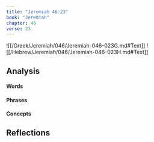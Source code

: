 ```yaml
---
title: "Jeremiah 46:23"
book: "Jeremiah"
chapter: 46
verse: 23
---
```

![[/Greek/Jeremiah/046/Jeremiah-046-023G.md#Text]]
![[/Hebrew/Jeremiah/046/Jeremiah-046-023H.md#Text]]

## Analysis

#### Words

#### Phrases

#### Concepts

## Reflections
